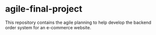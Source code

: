 # agile-final-project
This repository contains the agile planning to help develop the backend order system for an e-commerce website.
